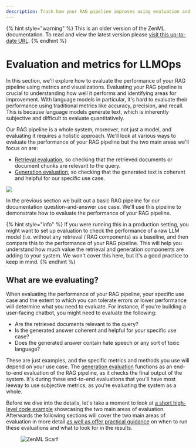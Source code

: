 ```yaml
---
description: Track how your RAG pipeline improves using evaluation and metrics.
---
```


{% hint style="warning" %}
This is an older version of the ZenML documentation. To read and view the latest version please [visit this up-to-date URL](https://docs.zenml.io).
{% endhint %}


# Evaluation and metrics for LLMOps

In this section, we'll explore how to evaluate the performance of your RAG
pipeline using metrics and visualizations. Evaluating your RAG pipeline is
crucial to understanding how well it performs and identifying areas for
improvement. With language models in particular, it's hard to evaluate their
performance using traditional metrics like accuracy, precision, and recall. This
is because language models generate text, which is inherently subjective and
difficult to evaluate quantitatively.

Our RAG pipeline is a whole system, moreover, not just a model, and evaluating
it requires a holistic approach. We'll look at various ways to evaluate the
performance of your RAG pipeline but the two main areas we'll focus on are:

- [Retrieval evaluation](retrieval.md), so checking that the
  retrieved documents or document chunks are relevant to the query.
- [Generation evaluation](generation.md), so checking that the
  generated text is coherent and helpful for our specific use case.

![](/docs/book/.gitbook/assets/evaluation-two-parts.png)

In the previous section we built out a basic RAG pipeline for our documentation
question-and-answer use case. We'll use this pipeline to demonstrate how to
evaluate the performance of your RAG pipeline.

{% hint style="info" %}
If you were running this in a production setting, you might want to set up evaluation
to check the performance of a raw LLM model (i.e. without any retrieval / RAG
components) as a baseline, and then compare this to the performance of your RAG
pipeline. This will help you understand how much value the retrieval and
generation components are adding to your system. We won't cover this here, but
it's a good practice to keep in mind.
{% endhint %}

## What are we evaluating?

When evaluating the performance of your RAG pipeline, your specific use case and
the extent to which you can tolerate errors or lower performance will determine
what you need to evaluate. For instance, if you're building a user-facing
chatbot, you might need to evaluate the following:

- Are the retrieved documents relevant to the query?
- Is the generated answer coherent and helpful for your specific use case?
- Does the generated answer contain hate speech or any sort of toxic language?

These are just examples, and the specific metrics and methods you use will
depend on your use case. The [generation evaluation](generation.md) functions as
an end-to-end evaluation of the RAG pipeline, as it checks the final output of
the system. It's during these end-to-end evaluations that you'll have most
leeway to use subjective metrics, as you're evaluating the system as a whole.

Before we dive into the details, let's take a moment to look at [a short high-level code example](evaluation-in-65-loc.md) showcasing the two main areas of evaluation. Afterwards
the following sections will cover the two main areas of evaluation in more
detail [as well as offer practical
guidance](evaluation/evaluation-in-practice.md) on when to run these evaluations
and what to look for in the results.

<figure><img src="https://static.scarf.sh/a.png?x-pxid=f0b4f458-0a54-4fcd-aa95-d5ee424815bc" alt="ZenML Scarf"><figcaption></figcaption></figure>
